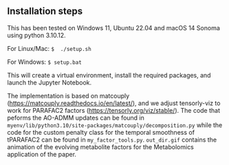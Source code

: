 Installation steps
------------------

This has been tested on Windows 11, Ubuntu 22.04 and macOS 14 Sonoma using python 3.10.12.

For Linux/Mac:
`$  ./setup.sh`

For Windows:
`$ setup.bat`

This will create a virtual environment, install the required packages, and launch the Jupyter Notebook.

The implementation is based on matcouply (https://matcouply.readthedocs.io/en/latest/), and we adjust tensorly-viz to work for PARAFAC2 factors (https://tensorly.org/viz/stable/). The code that peforms the AO-ADMM updates can be found in `myenv/lib/python3.10/site-packages/matcouply/decomposition.py` while the code for the custom penalty class for the temporal smoothness of tPARAFAC2 can be found in `my_factor_tools.py`. `out_dir.gif` contains the animation of the evolving metabolite factors for the Metabolomics application of the paper.
